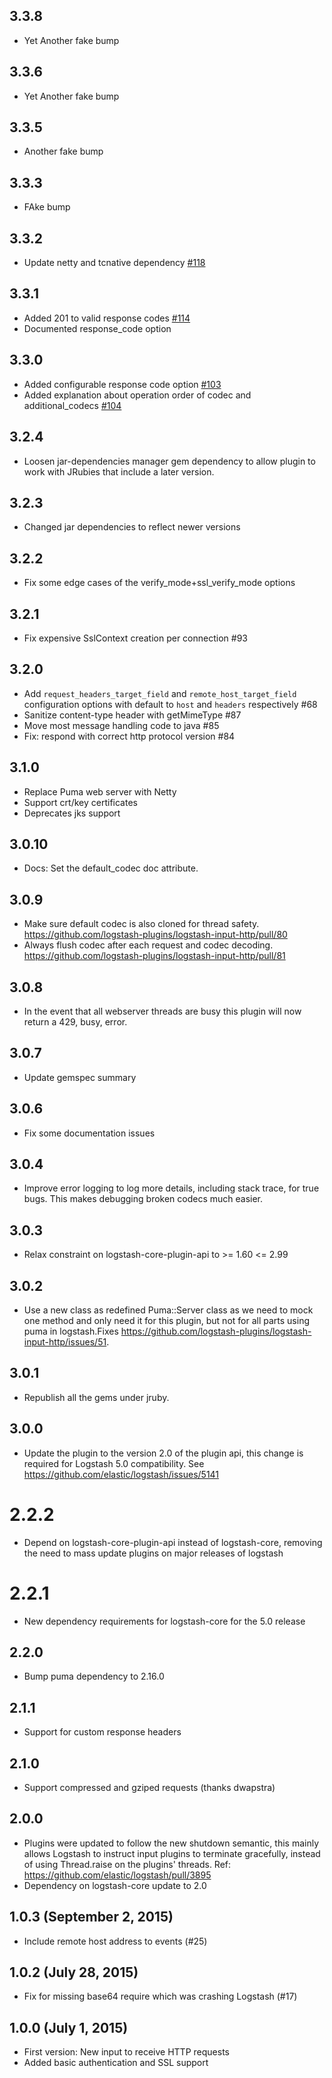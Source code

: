 ## 3.3.8
 - Yet Another fake bump

## 3.3.6
 - Yet Another fake bump

## 3.3.5
 - Another fake bump

## 3.3.3
 - FAke bump

## 3.3.2
 - Update netty and tcnative dependency [#118](https://github.com/logstash-plugins/logstash-input-http/issues/118)

## 3.3.1
 - Added 201 to valid response codes [#114](https://github.com/logstash-plugins/logstash-input-http/issues/114)
 - Documented response\_code option

## 3.3.0
 - Added configurable response code option [#103](https://github.com/logstash-plugins/logstash-input-http/pull/103)
 - Added explanation about operation order of codec and additional_codecs [#104](https://github.com/logstash-plugins/logstash-input-http/pull/104)

## 3.2.4
 - Loosen jar-dependencies manager gem dependency to allow plugin to work with JRubies that include a later version.

## 3.2.3
  - Changed jar dependencies to reflect newer versions

## 3.2.2
  - Fix some edge cases of the verify\_mode+ssl\_verify\_mode options

## 3.2.1
  - Fix expensive SslContext creation per connection #93

## 3.2.0
  - Add `request_headers_target_field` and `remote_host_target_field` configuration options with default to `host` and `headers` respectively #68
  - Sanitize content-type header with getMimeType #87
  - Move most message handling code to java #85
  - Fix: respond with correct http protocol version #84

## 3.1.0
  - Replace Puma web server with Netty
  - Support crt/key certificates
  - Deprecates jks support

## 3.0.10
  - Docs: Set the default_codec doc attribute.

## 3.0.9
  - Make sure default codec is also cloned for thread safety. https://github.com/logstash-plugins/logstash-input-http/pull/80
  - Always flush codec after each request and codec decoding. https://github.com/logstash-plugins/logstash-input-http/pull/81

## 3.0.8
  - In the event that all webserver threads are busy this plugin will now return a 429, busy, error.

## 3.0.7
  - Update gemspec summary

## 3.0.6
  - Fix some documentation issues

## 3.0.4
  - Improve error logging to log more details, including stack trace, for true bugs.
    This makes debugging broken codecs much easier.
## 3.0.3
  - Relax constraint on logstash-core-plugin-api to >= 1.60 <= 2.99
## 3.0.2
  - Use a new class as redefined Puma::Server class as we need to mock one method and only need it for this plugin, but not for all parts using puma in logstash.Fixes https://github.com/logstash-plugins/logstash-input-http/issues/51.
## 3.0.1
  - Republish all the gems under jruby.
## 3.0.0
  - Update the plugin to the version 2.0 of the plugin api, this change is required for Logstash 5.0 compatibility. See https://github.com/elastic/logstash/issues/5141
# 2.2.2
  - Depend on logstash-core-plugin-api instead of logstash-core, removing the need to mass update plugins on major releases of logstash
# 2.2.1
  - New dependency requirements for logstash-core for the 5.0 release
## 2.2.0
 - Bump puma dependency to 2.16.0

## 2.1.1
 - Support for custom response headers

## 2.1.0
 - Support compressed and gziped requests (thanks dwapstra)

## 2.0.0
 - Plugins were updated to follow the new shutdown semantic, this mainly allows Logstash to instruct input plugins to terminate gracefully,
   instead of using Thread.raise on the plugins' threads. Ref: https://github.com/elastic/logstash/pull/3895
 - Dependency on logstash-core update to 2.0

## 1.0.3 (September 2, 2015)
* Include remote host address to events (#25)

## 1.0.2 (July 28, 2015)
* Fix for missing base64 require which was crashing Logstash (#17)

## 1.0.0 (July 1, 2015)

* First version: New input to receive HTTP requests
* Added basic authentication and SSL support
